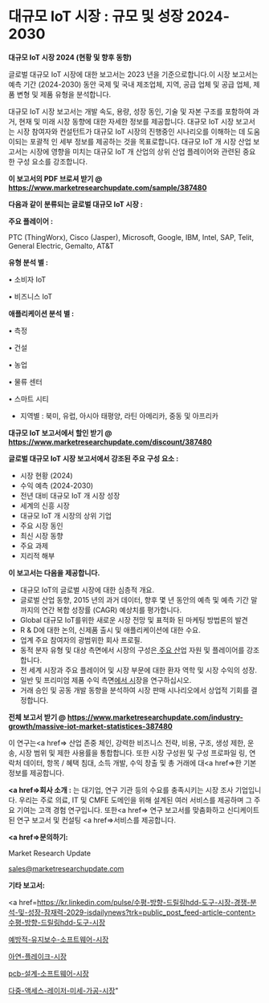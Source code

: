 # 대규모 IoT 시장 : 규모 및 성장 2024-2030

<strong>대규모 IoT 시장 2024 (현황 및 향후 동향)</strong>

글로벌 대규모 IoT 시장에 대한 보고서는 2023 년을 기준으로합니다.이 시장 보고서는 예측 기간 (2024-2030) 동안 국제 및 국내 제조업체, 지역, 공급 업체 및 공급 업체, 제품 변형 및 제품 유형을 분석합니다.

대규모 IoT 시장 보고서는 개발 속도, 용량, 성장 동인, 기술 및 자본 구조를 포함하여 과거, 현재 및 미래 시장 동향에 대한 자세한 정보를 제공합니다. 대규모 IoT 시장 보고서는 시장 참여자와 컨설턴트가 대규모 IoT 시장의 진행중인 시나리오를 이해하는 데 도움이되는 포괄적 인 세부 정보를 제공하는 것을 목표로합니다. 대규모 IoT 개 시장 산업 보고서는 시장에 영향을 미치는 대규모 IoT 개 산업의 상위 산업 플레이어와 관련된 중요한 구성 요소를 강조합니다.



<strong>이 보고서의 PDF 브로셔 받기 @ <a href=https://www.marketresearchupdate.com/sample/387480>https://www.marketresearchupdate.com/sample/387480</a></strong>



<strong>다음과 같이 분류되는 글로벌 대규모 IoT 시장 :</strong>



<strong>주요 플레이어 :</strong>

PTC (ThingWorx), Cisco (Jasper), Microsoft, Google, IBM, Intel, SAP, Telit, General Electric, Gemalto, AT&T



<strong>유형 분석 별 :</strong>

• 소비자 IoT

• 비즈니스 IoT



<strong>애플리케이션 분석 별 :</strong>

• 측정

• 건설

• 농업

• 물류 센터

• 스마트 시티

<ul>
  <li>지역별 : 북미, 유럽, 아시아 태평양, 라틴 아메리카, 중동 및 아프리카</li>
</ul>


<strong>대규모 IoT 보고서에서 할인 받기 @ <a href=https://www.marketresearchupdate.com/discount/387480>https://www.marketresearchupdate.com/discount/387480</a></strong>



<strong>글로벌 대규모 IoT 시장 보고서에서 강조된 주요 구성 요소 :</strong>
<ul>
  <li>시장 현황 (2024)</li>
  <li>수익 예측 (2024-2030)</li>
  <li>전년 대비 대규모 IoT 개 시장 성장</li>
  <li>세계의 신흥 시장</li>
  <li>대규모 IoT 개 시장의 상위 기업</li>
  <li>주요 시장 동인</li>
  <li>최신 시장 동향</li>
  <li>주요 과제</li>
  <li>지리적 해부</li>
</ul>


<strong>이 보고서는 다음을 제공합니다.</strong>
<ul>
  <li>대규모 IoT의 글로벌 시장에 대한 심층적 개요.</li>
  <li>글로벌 산업 동향, 2015 년의 과거 데이터, 향후 몇 년 동안의 예측 및 예측 기간 말까지의 연간 복합 성장률 (CAGR) 예상치를 평가합니다.</li>
  <li>Global 대규모 IoT를위한 새로운 시장 전망 및 표적화 된 마케팅 방법론의 발견</li>
  <li>R &amp; D에 대한 논의, 신제품 출시 및 애플리케이션에 대한 수요.</li>
  <li>업계 주요 참여자의 광범위한 회사 프로필.</li>
  <li>동적 분자 유형 및 대상 측면에서 시장의 구성은<a href=> 주요 산</a>업 자원 및 플레이어를 강조합니다.</li>
  <li>전 세계 시장과 주요 플레이어 및 시장 부문에 대한 환자 역학 및 시장 수익의 성장.</li>
  <li>일반 및 프리미엄 제품 수익 측면<a href=>에서 시</a>장을 연구하십시오.</li>
  <li>거래 승인 및 공동 개발 동향을 분석하여 시장 판매 시나리오에서 상업적 기회를 결정합니다.</li>
</ul>



<strong>전체 보고서 받기 @ <a href=https://www.marketresearchupdate.com/industry-growth/massive-iot-market-statistices-387480>https://www.marketresearchupdate.com/industry-growth/massive-iot-market-statistices-387480</a></strong>

이 연구는<a href=> 산업 존중</a> 체인, 강력한 비즈니스 전략, 비용, 구조, 생성 제한, 운송, 시장 범위 및 제한 사용률을 통합합니다. 또한 시장 구성원 및 구성 프로파일 링, 연락처 데이터, 항목 / 혜택 침대, 소득 개발, 수익 창출 및 총 거래에 대<a href=>한 기본 </a>정보를 제공합니다.



<strong><a href=>회사 소</a>개 :</strong>
는 대기업, 연구 기관 등의 수요를 충족시키는 시장 조사 기업입니다. 우리는 주로 의료, IT 및 CMFE 도메인을 위해 설계된 여러 서비스를 제공하며 그 주요 기여는 고객 경험 연구입니다. 또한<a href=> 연구 보</a>고서를 맞춤화하고 신디케이트 된 연구 보고서 및 컨설팅 <a href=>서비스</a>를 제공합니다.



<strong><a href=>문의하기:</a></strong>

Market Research Update

sales@marketresearchupdate.com



<strong>기타 보고서:</strong>

<a href=https://kr.linkedin.com/pulse/수평-방향-드릴링hdd-도구-시장-경쟁-분석-및-성장-잠재력-2029-isdailynews?trk=public_post_feed-article-content>수평-방향-드릴링hdd-도구-시장</a>

<a href=https://www.linkedin.com/pulse/예방적-유지보수-소프트웨어-시장-규모-및-성장-2023-trend-tracking-tips-360-analysis/>예방적-유지보수-소프트웨어-시장</a>

<a href=https://www.linkedin.com/pulse/아연-플레이크-시장-경쟁-분석-및-성장-잠재력-2029-market-matrix-musings-analysis-dwgbf/>아연-플레이크-시장</a>

<a href=https://www.linkedin.com/pulse/pcb-설계-소프트웨어-시장-동향-및-성장-전망-trendsetters-talk-360-analysis-pwqaf/>pcb-설계-소프트웨어-시장</a>

<a href=https://www.linkedin.com/pulse/다중-액세스-레이저-미세-가공-시장-규모-및-성장-2023-analytics-avenue-adventures-24-ana-vb1bc/>다중-액세스-레이저-미세-가공-시장</a>"
